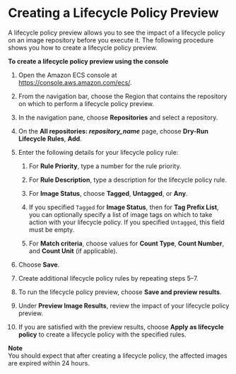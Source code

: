 # Creating a Lifecycle Policy Preview<a name="lpp_creation"></a>

A lifecycle policy preview allows you to see the impact of a lifecycle policy on an image repository before you execute it\. The following procedure shows you how to create a lifecycle policy preview\.

**To create a lifecycle policy preview using the console**

1. Open the Amazon ECS console at [https://console\.aws\.amazon\.com/ecs/](https://console.aws.amazon.com/ecs/)\.

1. From the navigation bar, choose the Region that contains the repository on which to perform a lifecycle policy preview\.

1. In the navigation pane, choose **Repositories** and select a repository\.

1. On the **All repositories: *repository\_name*** page, choose **Dry\-Run Lifecycle Rules**, **Add**\.

1. Enter the following details for your lifecycle policy rule:

   1. For **Rule Priority**, type a number for the rule priority\.

   1. For **Rule Description**, type a description for the lifecycle policy rule\.

   1. For **Image Status**, choose **Tagged**, **Untagged**, or **Any**\.

   1. If you specified `Tagged` for **Image Status**, then for **Tag Prefix List**, you can optionally specify a list of image tags on which to take action with your lifecycle policy\. If you specified `Untagged`, this field must be empty\.

   1. For **Match criteria**, choose values for **Count Type**, **Count Number**, and **Count Unit** \(if applicable\)\.

1. Choose **Save**\.

1. Create additional lifecycle policy rules by repeating steps 5–7\.

1. To run the lifecycle policy preview, choose **Save and preview results**\.

1. Under **Preview Image Results**, review the impact of your lifecycle policy preview\.

1. If you are satisfied with the preview results, choose **Apply as lifecycle policy** to create a lifecycle policy with the specified rules\.

**Note**  
You should expect that after creating a lifecycle policy, the affected images are expired within 24 hours\.